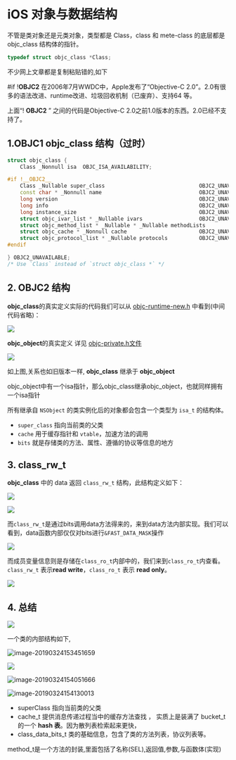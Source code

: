 

# iOS 对象与数据结构

不管是类对象还是元类对象，类型都是 Class，class 和 mete-class 的底层都是 objc_class 结构体的指针。

```objective-c
typedef struct objc_class *Class;
```

不少网上文章都是复制粘贴错的,如下

\#if !**OBJC2** 在2006年7月WWDC中，Apple发布了“Objective-C 2.0”。2.0有很多的语法改进、runtime改进、垃圾回收机制（已废弃）、支持64 等。

上面“! **OBJC2** ” 之间的代码是Objective-C 2.0之前1.0版本的东西。2.0已经不支持了。

## 1.OBJC1 objc_class 结构（过时）

```cpp
struct objc_class {
    Class _Nonnull isa  OBJC_ISA_AVAILABILITY;

#if !__OBJC2__
    Class _Nullable super_class                              OBJC2_UNAVAILABLE;
    const char * _Nonnull name                               OBJC2_UNAVAILABLE;
    long version                                             OBJC2_UNAVAILABLE;
    long info                                                OBJC2_UNAVAILABLE;
    long instance_size                                       OBJC2_UNAVAILABLE;
    struct objc_ivar_list * _Nullable ivars                  OBJC2_UNAVAILABLE;
    struct objc_method_list * _Nullable * _Nullable methodLists                    OBJC2_UNAVAILABLE;
    struct objc_cache * _Nonnull cache                       OBJC2_UNAVAILABLE;
    struct objc_protocol_list * _Nullable protocols          OBJC2_UNAVAILABLE;
#endif

} OBJC2_UNAVAILABLE;
/* Use `Class` instead of `struct objc_class *` */
```

## 2. OBJC2 结构

**objc_class**的真实定义实际的代码我们可以从 [objc-runtime-new.h](https://opensource.apple.com/source/objc4/objc4-750.1/runtime/objc-runtime-new.h.auto.html) 中看到(中间代码省略)：

![](http://sylarimage.oss-cn-shenzhen.aliyuncs.com/2020-04-23-143952.jpg)



**objc_object**的真实定义 详见 [objc-private.h文件](https://opensource.apple.com/source/objc4/objc4-750.1/runtime/objc-private.h.auto.html)

![](http://sylarimage.oss-cn-shenzhen.aliyuncs.com/2020-04-23-144015.jpg)

如上图,关系也如旧版本一样, **objc_class** 继承于 **objc_object**

objc_object中有一个isa指针，那么objc_class继承objc_object，也就同样拥有一个isa指针

所有继承自 `NSObject` 的类实例化后的对象都会包含一个类型为 `isa_t` 的结构体。

- `super_class` 指向当前类的父类
- `cache` 用于缓存指针和 `vtable`，加速方法的调用
- `bits` 就是存储类的方法、属性、遵循的协议等信息的地方

## 3. class_rw_t

**objc_class** 中的 data 返回 `class_rw_t` 结构，此结构定义如下：

![](http://sylarimage.oss-cn-shenzhen.aliyuncs.com/2020-04-23-144757.png)

![](http://sylarimage.oss-cn-shenzhen.aliyuncs.com/2020-04-23-144612.jpg)



而`class_rw_t`是通过bits调用data方法得来的，来到data方法内部实现。我们可以看到，data函数内部仅仅对bits进行`&FAST_DATA_MASK`操作

![](http://sylarimage.oss-cn-shenzhen.aliyuncs.com/2020-04-23-144842.jpg)



而成员变量信息则是存储在`class_ro_t`内部中的，我们来到`class_ro_t`内查看。
`class_rw_t` 表示**read write**，`class_ro_t` 表示 **read only**。

![](http://sylarimage.oss-cn-shenzhen.aliyuncs.com/2020-04-23-145011.jpg)



## 4. 总结

![](http://sylarimage.oss-cn-shenzhen.aliyuncs.com/2020-04-23-145054.jpg)



一个类的内部结构如下,

![image-20190324153451659](http://sylarimage.oss-cn-shenzhen.aliyuncs.com/2019-03-24-085229.jpg)



![](http://sylarimage.oss-cn-shenzhen.aliyuncs.com/2019-03-19-023218.jpg)



![image-20190324154051666](http://sylarimage.oss-cn-shenzhen.aliyuncs.com/2019-03-24-085240.jpg)

![image-20190324154130013](http://sylarimage.oss-cn-shenzhen.aliyuncs.com/2019-03-24-085336.jpg)



- superClass 指向当前类的父类
- cache_t 提供消息传递过程当中的缓存方法查找 ， 实质上是装满了 bucket_t 的一个 **hash 表**。因为散列表检索起来更快，
- class_data_bits_t 类的基础信息，包含了类的方法列表，协议列表等。



method_t是一个方法的封装,里面包括了名称(SEL),返回值,参数,与函数体(实现)